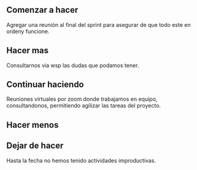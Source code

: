 ## Comenzar a hacer

Agregar una reunión al final del sprint para asegurar de que todo este en ordeny funcione.

## Hacer mas

Consultarnos via wsp las dudas que podamos tener.

## Continuar haciendo

Reuniones virtuales por zoom donde trabajamos en equipo, consultandonos, permitiendo agilizar las tareas del proyecto.

## Hacer menos



## Dejar de hacer

Hasta la fecha no hemos tenido actividades improductivas.
